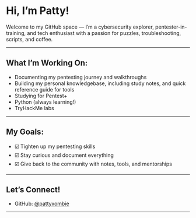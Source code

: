 

# Hi, I’m Patty!

Welcome to my GitHub space — I’m a cybersecurity explorer, pentester-in-training, and tech enthusiast with a passion for puzzles, troubleshooting, scripts, and coffee.

---

## What I’m Working On:
- Documenting my pentesting journey and walkthroughs
- Building my personal knowledgebase, including study notes, and quick reference guide for tools
- Studying for Pentest+
- Python (always learning!)
- TryHackMe labs


---

## My Goals:
- ☑️ Tighten up my pentesting skills
- ☑️ Stay curious and document everything
- ☑️ Give back to the community with notes, tools, and mentorships

---

## Let’s Connect!
- GitHub: [@pattyxombie](https://github.com/pattyxombie)

---

